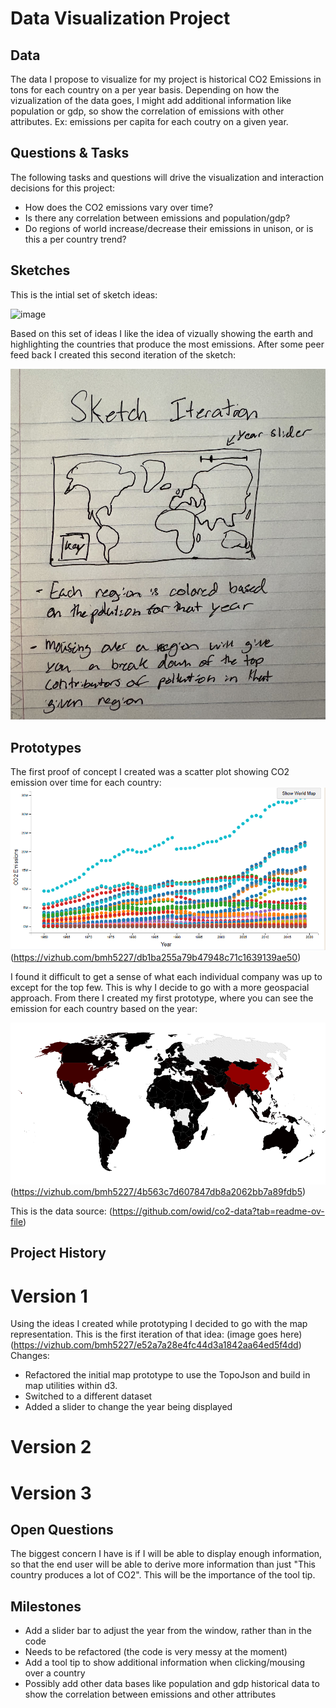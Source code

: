 # Data Visualization Project

## Data

The data I propose to visualize for my project is historical CO2 Emissions in tons for each country on a per year basis. Depending on how the vizualization of the data goes, I might add additional information like population or gdp, so show the correlation of emissions with other attributes. Ex: emissions per capita for each coutry on a given year.


## Questions & Tasks

The following tasks and questions will drive the visualization and interaction decisions for this project:

 * How does the CO2 emissions vary over time?
 * Is there any correlation between emissions and population/gdp?
 * Do regions of world increase/decrease their emissions in unison, or is this a per country trend?

## Sketches
This is the intial set of sketch ideas:

![image](https://github.com/bmh5227/dataviz_final_project/blob/master/general_sketch_ideas.jpg)

Based on this set of ideas I like the idea of vizually showing the earth and highlighting the countries that produce the most emissions. After some peer feed back I created this second iteration of the sketch:

![image](https://github.com/bmh5227/dataviz_final_project/blob/master/world_map_sketch.jpg)

## Prototypes

The first proof of concept I created was a scatter plot showing CO2 emission over time for each country:
![image](https://github.com/bmh5227/dataviz_final_project/blob/master/scatter_plot_example.png)
(https://vizhub.com/bmh5227/db1ba255a79b47948c71c1639139ae50)


I found it difficult to get a sense of what each individual company was up to except for the top few. This is why I decide to go with a more geospacial approach. From there I created my first prototype, where you can see the emission for each country based on the year:

![image](https://github.com/bmh5227/dataviz_final_project/blob/master/proto_type_screen_shot.png)
(https://vizhub.com/bmh5227/4b563c7d607847db8a2062bb7a89fdb5)

This is the data source:
(https://github.com/owid/co2-data?tab=readme-ov-file)

## Project History
# Version 1
Using the ideas I created while prototyping I decided to go with the map representation. This is the first iteration of that idea:
(image goes here)
(https://vizhub.com/bmh5227/e52a7a28e4fc44d3a1842aa64ed5f4dd)
Changes:
- Refactored the initial map prototype to use the TopoJson and build in map utilities within d3.
- Switched to a different dataset
- Added a slider to change the year being displayed

# Version 2

# Version 3

## Open Questions

The biggest concern I have is if I will be able to display enough information, so that the end user will be able to derive more information than just "This country produces a lot of CO2". This will be the importance of the tool tip.

## Milestones
- Add a slider bar to adjust the year from the window, rather than in the code
- Needs to be refactored (the code is very messy at the moment)
- Add a tool tip to show additional information when clicking/mousing over a country
- Possibly add other data bases like population and gdp historical data to show the correlation between emissions and other attributes
